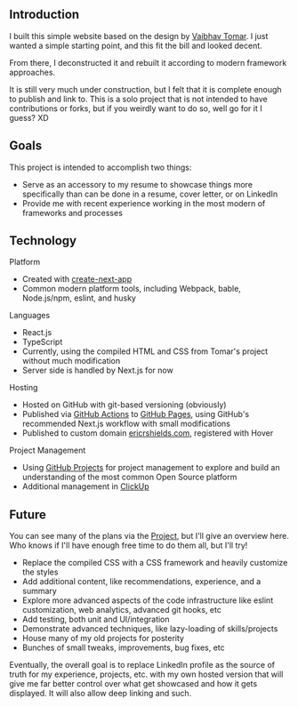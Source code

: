 ## Introduction
I built this simple website based on the design by [Vaibhav Tomar](https://github.com/vaibhavtomar04/portfolio).  I just wanted a simple starting point, and this fit the bill and looked decent.

From there, I deconstructed it and rebuilt it according to modern framework approaches.

It is still very much under construction, but I felt that it is complete enough to publish and link to.  This is a solo project that is not intended to have contributions or forks, but if you weirdly want to do so, well go for it I guess? XD

## Goals
This project is intended to accomplish two things:
* Serve as an accessory to my resume to showcase things more specifically than can be done in a resume, cover letter, or on LinkedIn
* Provide me with recent experience working in the most modern of frameworks and processes

## Technology
Platform
* Created with [create-next-app](https://nextjs.org/docs/pages/api-reference/create-next-app)
* Common modern platform tools, including Webpack, bable, Node.js/npm, eslint, and husky

Languages
* React.js
* TypeScript
* Currently, using the compiled HTML and CSS from Tomar's project without much modification
* Server side is handled by Next.js for now

Hosting
* Hosted on GitHub with git-based versioning (obviously)
* Published via [GitHub Actions](https://github.com/ericrshields/resume_portfolio_website/actions) to [GitHub Pages](https://github.com/ericrshields/resume_portfolio_website/tree/gh-pages), using GitHub's recommended Next.js workflow with small modifications
* Published to custom domain [ericrshields.com](https://ericrshields.com), registered with Hover

Project Management
* Using [GitHub Projects](https://github.com/users/ericrshields/projects/1/views/2) for project management to explore and build an understanding of the most common Open Source platform
* Additional management in [ClickUp](https://clickup.com)

## Future
You can see many of the plans via the [Project](https://github.com/users/ericrshields/projects/1/views/2), but I'll give an overview here.  Who knows if I'll have enough free time to do them all, but I'll try!
* Replace the compiled CSS with a CSS framework and heavily customize the styles
* Add additional content, like recommendations, experience, and a summary
* Explore more advanced aspects of the code infrastructure like eslint customization, web analytics, advanced git hooks, etc
* Add testing, both unit and UI/integration
* Demonstrate advanced techniques, like lazy-loading of skills/projects
* House many of my old projects for posterity
* Bunches of small tweaks, improvements, bug fixes, etc

Eventually, the overall goal is to replace LinkedIn profile as the source of truth for my experience, projects, etc. with my own hosted version that will give me far better control over what get showcased and how it gets displayed.  It will also allow deep linking and such.